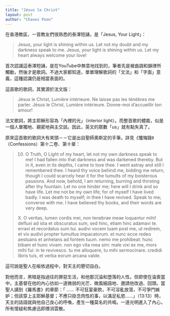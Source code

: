 ```yaml
---
title: "Jésus le Christ"
layout: post
author: "Chavez Poon"
---
```


在香港教區，一首教友們很熟悉的泰澤短誦，是「Jesus, Your Light」：

>Jesus, your light is shining within us.
>Let not my doubt and my darkness speak to me.
>Jesus, your light is shining within us.
>Let my heart always welcome your love!

首次認識這泰澤短誦，是在YouTube中無意地找到的，筆者先是被曲調和韻律所觸動，然後才是歌詞。不過大家都知道，單單理解歌詞的「文法」和「字面」意義，這種認識仍是相當表面的。

這首歌的歌詞，其實源於法文版：

>Jésus le Christ, Lumière intérieure.
>Ne laisse pas les ténèbres me parler.
>Jésus le Christ, Lumière intérieure.
>Donne-moi d’accueillir ton amour!

法文歌詞，將主耶穌形容為「內裡的光」（interior light）。而整首歌的體裁，似是一個人單獨地、親密地與主交談。因此，英文的眾數「us」就有點失真了。

原來這首歌的歌詞大有來頭－－它是出自聖師奧斯定的手筆。詳見《懺悔錄》（Confessions）第十二卷、第十章：

>10. O Truth, O Light of my heart, let not my own darkness speak to me! I had fallen into that darkness and was darkened thereby. But in it, even in its depths, I came to love thee. I went astray and still I remembered thee. I heard thy voice behind me, bidding me return, though I could scarcely hear it for the tumults of my boisterous passions. And now, behold, I am returning, burning and thirsting after thy fountain. Let no one hinder me; here will I drink and so have life. Let me not be my own life; for of myself I have lived badly. I was death to myself; in thee I have revived. Speak to me; converse with me. I have believed thy books, and their words are very deep.
>
>X. O veritas, lumen cordis mei, non tenebrae meae loquantur mihi! defluxi ad ista et obscuratus sum, sed hinc, etiam hinc adamavi te. erravi et recordatus sum tui. audivi vocem tuam post me, ut redirem, et vix audivi propter tumultus impacatorum. et nunc ecce redeo aestuans et anhelans ad fontem tuum. nemo me prohibeat: hunc bibam et hunc vivam. non ego vita mea sim: male vixi ex me, mors mihi fui: in te revivesco. tu me alloquere, tu mihi sermocinare. credidi libris tuis, et verba eorum arcana valde.

這可說是聖人在皈依過程中，對天主的懇切自白。

對他而言，黑暗是指過往的罪惡生活，和他那沉淪和墮落的人性。但即使在淪喪當中，主基督在他的內心彷如一道微弱的光芒、微風細語地、邀請他改過、回頭。當聖人讀到《羅馬書》的章節：「 ...... 不可狂宴豪飲，不可淫亂放蕩，不可爭鬥嫉妒；但該穿上主耶穌基督；不應只掛念肉性的事，以滿足私慾......」（13:13）時，天主的話語就與他自己良心的呼喚，產生一種莫名的共鳴。一道光明進入了內心，所有懷疑和焦慮迅即煙消雲散。
